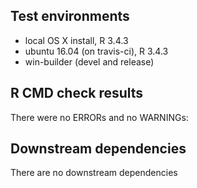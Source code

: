 ## Test environments
* local OS X install, R 3.4.3
* ubuntu 16.04 (on travis-ci), R 3.4.3
* win-builder (devel and release)

## R CMD check results
There were no ERRORs and no WARNINGs:

## Downstream dependencies
There are no downstream dependencies
